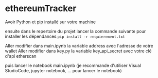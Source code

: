 # ethereumTracker

Avoir Python et pip installé sur votre machine

ensuite dans le repertoire du projet lancer la commande suivante pour installer les dépendances
``` pip install -r requierement.txt ```	

Aller modifier dans main.ipynb la variable address avec l'adresse de votre wallet
Aller modifier dans key.py la variable key_api_secret avec votre clé d'api etherscan

puis lancer le notebook main.ipynb (je recommande d'utiliser Visual StudioCode, jupyter notebook, ... pour lancer le notebook)